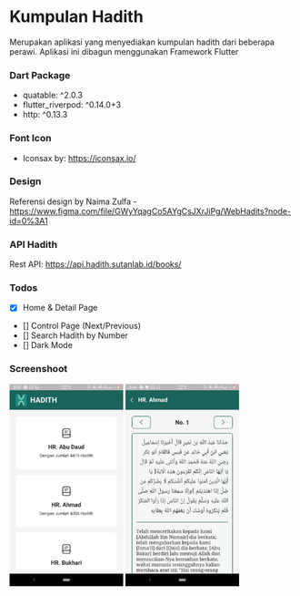 # Kumpulan Hadith

Merupakan aplikasi yang menyediakan kumpulan hadith dari beberapa perawi. Aplikasi ini dibagun menggunakan Framework Flutter

### Dart Package

- quatable: ^2.0.3
- flutter_riverpod: ^0.14.0+3
- http: ^0.13.3

### Font Icon

- Iconsax by: https://iconsax.io/

### Design

Referensi design by Naima Zulfa - https://www.figma.com/file/GWyYqagCo5AYgCsJXrJiPg/WebHadits?node-id=0%3A1

### API Hadith

Rest API: https://api.hadith.sutanlab.id/books/

### Todos

- [x] Home & Detail Page
- [] Control Page (Next/Previous)
- [] Search Hadith by Number
- [] Dark Mode

### Screenshoot

<img src="ss/home.jpeg" width="200"/>
<img src="ss/detail.jpeg" width="200"/>
